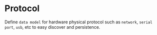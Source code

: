 # Protocol

Define `data model` for hardware physical protocol such as `network`, `serial port`, `usb`, etc to easy discover and
persistence.
